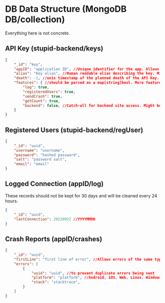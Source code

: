 # DB Data Structure (MongoDB DB/collection)

Everything here is not concrete.

## API Key (stupid-backend/keys)

```json
{
    "_id": "key",
    "appID": "application ID", //Unique identifier for the app. Allows for multiple apps to use the same backend.
    "alias": "Key alias", //Human readable alias describing the key. Might not be set (empty string).
    "death": -1, //unix timestamp of the planned death of the API Key. If -1, the key has no planned expiration. Keys may be expired at any time without notice.
    "features": { //should be parsed as a map[string]bool. More features can be added as needed by the application.
        "log": true,
        "registeredUsers": true,
        "sendCrash": true,
        "getCount": true,
        "backend": false, //Catch-all for backend site access. Might be removed and replaced with more granular control in the future.
    }
}
```

## Registered Users (stupid-backend/regUser)

```json
{
    "_id": "uuid",
    "username": "username",
    "password": "hashed password",
    "salt": "password salt",
    "email": "email"
}
```

## Logged Connection (appID/log)

These records should not be kept for 30 days and will be cleaned every 24 hours.

```json
{
    "_id": "uuid",
    "lastConnection": 20220922 //YYYYMMDD
}
```

## Crash Reports (appID/crashes)

```json
{
    "_id": "uuid",
    "firstLine": "first line of error", //Allows errors of the same type to be groupped together
    "errors": [
        {
            "uuid": "uuid", //to prevent duplicate errors being sent
            "platform": "platform", //Android, iOS, Web, Linux, Windows, etc...
            "stack": "stacktrace",
        }
    ]
}
```

